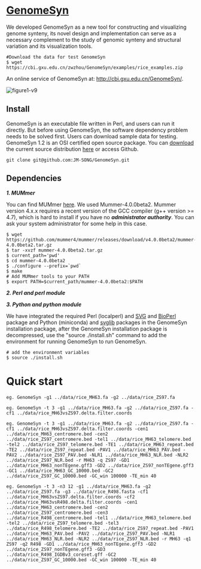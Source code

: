 # [GenomeSyn](http://cbi.gxu.edu.cn/GenomeSyn/)
We developed GenomeSyn as a new tool for constructing and visualizing genome synteny, its novel design and implementation can serve as a necessary complement to the study of genomic synteny and structural variation and its visualization tools.



```
#Download the data for test GenomeSyn
$ wget https://cbi.gxu.edu.cn/zwzhou/GenomeSyn/examples/rice_examples.zip
```

An online service of GenomeSyn at: http://cbi.gxu.edu.cn/GenomeSyn/. 

![figure1-v9](https://user-images.githubusercontent.com/84839565/156312609-722f68de-4fc6-419f-9080-8072692ec0a1.png)


## Install

GenomeSyn is an executable file written in Perl, and users can run it directly. But before using GenomeSyn, the software dependency problem needs to be solved first. Users can download sample data for testing.
GenomeSyn 1.2 is an OSI certified open source package. You can [download](https://cbi.gxu.edu.cn/GenomeSyn//download/download_pl/) the current source distribution [here](https://cbi.gxu.edu.cn/GenomeSyn//download/download_pl/) or access Github.
```
git clone git@github.com:JM-SONG/GenomeSyn.git
```

## Dependencies 
***1. MUMmer***

You can find MUMmer [here](https://github.com/mummer4/mummer/releases). We used Mummer-4.0.0beta2. Mummer version 4.x.x requires a recent version of the GCC compiler (g++ version >= 4.7), which is hard to install if you have no ***administrator authority***. You can ask your system administrator for some help in this case. 

```
$ wget https://github.com/mummer4/mummer/releases/download/v4.0.0beta2/mummer-4.0.0beta2.tar.gz 
$ tar -xvzf mummer-4.0.0beta2.tar.gz
$ current_path='pwd'
$ cd mummer-4.0.0beta2 
$ ./configure --prefix=`pwd` 
$ make 
# Add MUMmer tools to your PATH 
$ export PATH=$current_path/mummer-4.0.0beta2:$PATH 
```

***2. Perl and perl module***

***3. Python and python module***

We have integrated the required Perl (localperl) and [SVG]( https://cpan.metacpan.org/authors/id/M/MA/MANWAR/SVG-2.85.tar.gz ) and [BioPerl]( https://cpan.metacpan.org/authors/id/C/CJ/CJFIELDS/BioPerl-1.7.8.tar.gz ) package and Python (miniconda) and [svglib]( https://files.pythonhosted.org/packages/c0/2c/5ab28095c9ce09a6d341cb37c0ad3a7ffc65e5c5f2eaa2247c085679ca2f/svglib-1.1.0.tar.gz ) packages in the GenomeSyn installation package, after the GenomeSyn installation package is decompressed, use the "source ./install.sh" command to add the environment for running GenomeSyn to run GenomeSyn.
```
# add the environment variables
$ source ./install.sh
```

# Quick start

	eg. GenomeSyn -g1 ../data/rice_MH63.fa -g2 ../data/rice_ZS97.fa

	eg. GenomeSyn -t 3 -g1 ../data/rice_MH63.fa -g2 ../data/rice_ZS97.fa -cf1 ../data/rice_MH63vsZS97.delta.filter.coords

	eg. GenomeSyn -t 3 -g1 ../data/rice_MH63.fa -g2 ../data/rice_ZS97.fa -cf1 ../data/rice_MH63vsZS97.delta.filter.coords -cen1 ../data/rice_MH63_centromere.bed -cen2 ../data/rice_ZS97_centromere.bed -tel1 ../data/rice_MH63_telomere.bed -tel2 ../data/rice_ZS97_telomere.bed -TE1 ../data/rice_MH63_repeat.bed -TE2 ../data/rice_ZS97_repeat.bed -PAV1 ../data/rice_MH63_PAV.bed -PAV2 ../data/rice_ZS97_PAV.bed -NLR1 ../data/rice_MH63_NLR.bed -NLR2 ../data/rice_ZS97_NLR.bed -r MH63 -q ZS97 -GD1 ../data/rice_MH63_nonTEgene.gff3 -GD2 ../data/rice_ZS97_nonTEgene.gff3 -GC1 ../data/rice_MH63_GC_10000.bed -GC2 ../data/rice_ZS97_GC_10000.bed -GC_win 100000 -TE_min 40

	eg. GenomeSyn -t 3 -n3 12 -g1 ../data/rice_MH63.fa -g2 ../data/rice_ZS97.fa -g3 ../data/rice_R498.fasta -cf1 ../data/rice_MH63vsZS97.delta.filter.coords -cf2 ../data/rice_MH63vsR498.delta.filter.coords -cen1 ../data/rice_MH63_centromere.bed -cen2 ../data/rice_ZS97_centromere.bed -cen3 ../data/rice_R498_centromere.bed -tel1 ../data/rice_MH63_telomere.bed -tel2 ../data/rice_ZS97_telomere.bed -tel3 ../data/rice_R498_telomere.bed -TE2 ../data/rice_ZS97_repeat.bed -PAV1 ../data/rice_MH63_PAV.bed -PAV2 ../data/rice_ZS97_PAV.bed -NLR1 ../data/rice_MH63_NLR.bed -NLR2 ../data/rice_ZS97_NLR.bed -r MH63 -q1 ZS97 -q2 R498 -GD1 ../data/rice_MH63_nonTEgene.gff3 -GD2 ../data/rice_ZS97_nonTEgene.gff3 -GD3 ../data/rice_R498_IGDBv3_coreset.gff -GC2 ../data/rice_ZS97_GC_10000.bed -GC_win 100000 -TE_min 40
